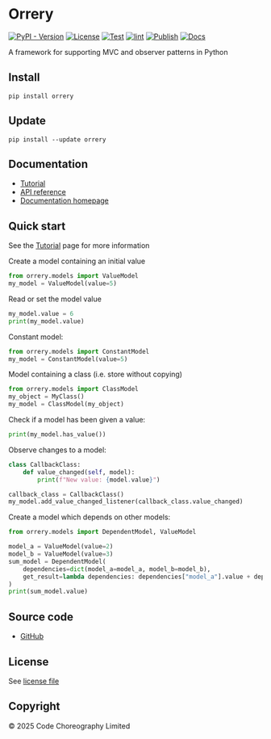 # Orrery

[![PyPI - Version](https://img.shields.io/pypi/v/orrery)](https://pypi.org/project/orrery/)
[![License](https://img.shields.io/github/license/CodeChoreography/orrery)](https://github.com/CodeChoreography/orrery/blob/main/LICENSE)
[![Test](https://github.com/CodeChoreography/orrery/actions/workflows/test.yml/badge.svg)](https://github.com/CodeChoreography/orrery/actions/workflows/test.yml)
[![lint](https://github.com/CodeChoreography/orrery/actions/workflows/lint.yml/badge.svg)](https://github.com/CodeChoreography/orrery/actions/workflows/lint.yml)
[![Publish](https://github.com/CodeChoreography/orrery/actions/workflows/publish.yml/badge.svg)](https://github.com/CodeChoreography/orrery/actions/workflows/publish.yml)
[![Docs](https://github.com/CodeChoreography/orrery/actions/workflows/docs.yml/badge.svg)](https://github.com/CodeChoreography/orrery/actions/workflows/docs.yml)

A framework for supporting MVC and observer patterns in Python

## Install
```console
pip install orrery
```

## Update
```console
pip install --update orrery
```

## Documentation

- [Tutorial](https://codechoreography.github.io/orrery/tutorial.html)
- [API reference](https://codechoreography.github.io/orrery/_autosummary/orrery.html)
- [Documentation homepage](https://CodeChoreography.github.io/orrery)

## Quick start

See the [Tutorial](https://codechoreography.github.io/orrery/tutorial.html) page for more information 

Create a model containing an initial value
```python
from orrery.models import ValueModel
my_model = ValueModel(value=5)
```

Read or set the model value
```python
my_model.value = 6
print(my_model.value)
```

Constant model:
```python
from orrery.models import ConstantModel
my_model = ConstantModel(value=5)
```

Model containing a class (i.e. store without copying)

```python
from orrery.models import ClassModel
my_object = MyClass()
my_model = ClassModel(my_object)
```

Check if a model has been given a value:
```python
print(my_model.has_value())
```

Observe changes to a model:
```python
class CallbackClass:
    def value_changed(self, model):
        print(f"New value: {model.value}")

callback_class = CallbackClass()
my_model.add_value_changed_listener(callback_class.value_changed)
```

Create a model which depends on other models:
```python
from orrery.models import DependentModel, ValueModel

model_a = ValueModel(value=2)
model_b = ValueModel(value=3)
sum_model = DependentModel(
    dependencies=dict(model_a=model_a, model_b=model_b), 
    get_result=lambda dependencies: dependencies["model_a"].value + dependencies["model_b"].value
)
print(sum_model.value)
```

## Source code
- [GitHub](https://github.com/CodeChoreography/orrery)

## License

See [license file](https://github.com/CodeChoreography/orrery/blob/main/LICENSE)

## Copyright

&copy; 2025 Code Choreography Limited
